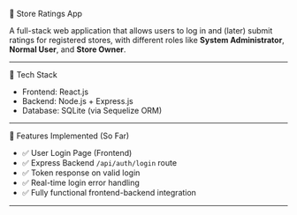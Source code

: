 🏪 Store Ratings App

A full-stack web application that allows users to log in and (later) submit ratings for registered stores, with different roles like **System Administrator**, **Normal User**, and **Store Owner**.

---

 🚀 Tech Stack

- Frontend: React.js
- Backend: Node.js + Express.js
- Database: SQLite (via Sequelize ORM)

---

🔐 Features Implemented (So Far)

- ✅ User Login Page (Frontend)
- ✅ Express Backend `/api/auth/login` route
- ✅ Token response on valid login
- ✅ Real-time login error handling
- ✅ Fully functional frontend-backend integration

---


